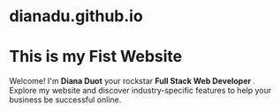 # dianadu.github.io

<html>
<body>
<h1>This is my Fist Website</h1>

<p> Welcome! I'm <b>Diana Duot</b> your rockstar <b> Full Stack Web Developer </b>.
<br> Explore my website and discover industry-specific features to help your business be successful online. </p>
  
</body>
  
</html>

